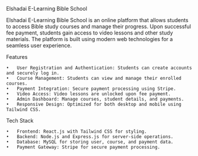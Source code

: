 

Elshadai E-Learning Bible School

Elshadai E-Learning Bible School is an online platform that allows students to access Bible study courses and manage their progress. 
Upon successful fee payment, students gain access to video lessons and other study materials. 
The platform is built using modern web technologies for a seamless user experience.

Features

	•	User Registration and Authentication: Students can create accounts and securely log in.
	•	Course Management: Students can view and manage their enrolled courses.
	•	Payment Integration: Secure payment processing using Stripe.
	•	Video Access: Video lessons are unlocked upon fee payment.
	•	Admin Dashboard: Manage courses, student details, and payments.
	•	Responsive Design: Optimized for both desktop and mobile using Tailwind CSS.

Tech Stack

	•	Frontend: React.js with Tailwind CSS for styling.
	•	Backend: Node.js and Express.js for server-side operations.
	•	Database: MySQL for storing user, course, and payment data.
	•	Payment Gateway: Stripe for secure payment processing.

